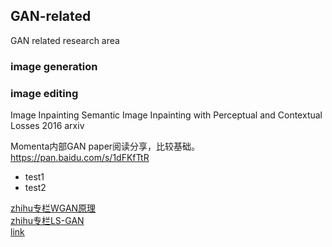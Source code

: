 ## GAN-related 
GAN related research area

### image generation
### image editing
Image Inpainting
Semantic Image Inpainting with Perceptual and Contextual Losses  2016 arxiv

Momenta内部GAN paper阅读分享，比较基础。https://pan.baidu.com/s/1dFKfTtR
- test1
- test2

[zhihu专栏WGAN原理](https://zhuanlan.zhihu.com/p/25071913)  
[zhihu专栏LS-GAN](https://zhuanlan.zhihu.com/p/25204020?group_id=818602658100305920)  
[link](http://blog.csdn.net/zhaokaiqiang1992)

